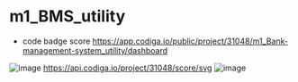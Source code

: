 # m1_BMS_utility
* code badge score
https://app.codiga.io/public/project/31048/m1_Bank-management-system_utility/dashboard

![image](https://user-images.githubusercontent.com/63460090/153709323-4a08990c-9ffe-4e95-9429-3caa41fe8d37.png)
https://api.codiga.io/project/31048/score/svg
![image](https://user-images.githubusercontent.com/63460090/153709381-f038ebff-037f-4fd6-910b-d61e40eb3547.png)

